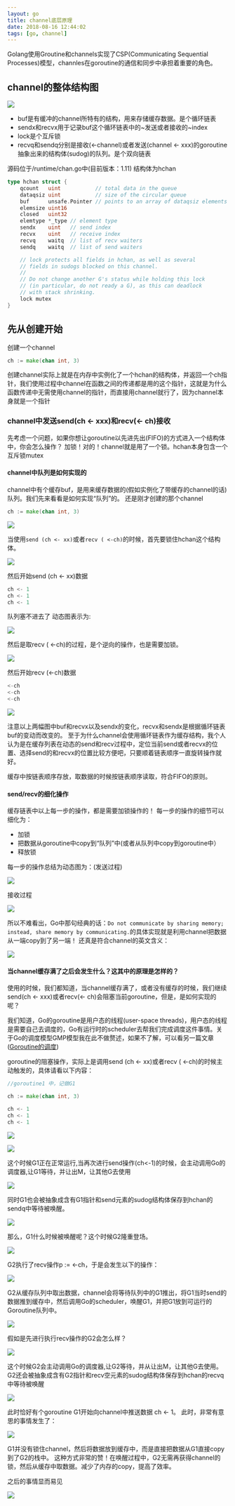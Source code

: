 ```yaml
---
layout: go
title: channel底层原理
date: 2018-08-16 12:44:02
tags: [go, channel]
---
```


Golang使用Groutine和channels实现了CSP(Communicating Sequential Processes)模型，channles在goroutine的通信和同步中承担着重要的角色。

<!--more-->

## channel的整体结构图

![](https://ws3.sinaimg.cn/large/b09f1c9dly1g24g49tkszj20oy0ipwgr.jpg)

- buf是有缓冲的channel所特有的结构，用来存储缓存数据。是个循环链表
- sendx和recvx用于记录buf这个循环链表中的~发送或者接收的~index
- lock是个互斥锁
- recvq和sendq分别是接收(<-channel)或者发送(channel <- xxx)的goroutine抽象出来的结构体(sudog)的队列。是个双向链表

源码位于/runtime/chan.go中(目前版本：1.11) 结构体为hchan

```go
type hchan struct {
	qcount   uint           // total data in the queue
	dataqsiz uint           // size of the circular queue
	buf      unsafe.Pointer // points to an array of dataqsiz elements
	elemsize uint16
	closed   uint32
	elemtype *_type // element type
	sendx    uint   // send index
	recvx    uint   // receive index
	recvq    waitq  // list of recv waiters
	sendq    waitq  // list of send waiters

	// lock protects all fields in hchan, as well as several
	// fields in sudogs blocked on this channel.
	//
	// Do not change another G's status while holding this lock
	// (in particular, do not ready a G), as this can deadlock
	// with stack shrinking.
	lock mutex
}
```

## 先从创建开始
创建一个channel
```go
ch := make(chan int, 3)
```

创建channel实际上就是在内存中实例化了一个hchan的结构体，并返回一个ch指针，我们使用过程中channel在函数之间的传递都是用的这个指针，这就是为什么函数传递中无需使用channel的指针，而直接用channel就行了，因为channel本身就是一个指针

### channel中发送send(ch <- xxx)和recv(<- ch)接收
先考虑一个问题，如果你想让goroutine以先进先出(FIFO)的方式进入一个结构体中，你会怎么操作？ 加锁！对的！channel就是用了一个锁。hchan本身包含一个互斥锁mutex

#### channel中队列是如何实现的
channel中有个缓存buf，是用来缓存数据的(假如实例化了带缓存的channel的话)队列。我们先来看看是如何实现“队列”的。 还是刚才创建的那个channel

```go
ch := make(chan int, 3)
```

![](https://wx1.sinaimg.cn/large/b09f1c9dly1g24hm3v1q2j20m80goabf.jpg)

当使用`send (ch <- xx)`或者`recv ( <-ch)`的时候，首先要锁住hchan这个结构体。

![](https://wx3.sinaimg.cn/large/b09f1c9dly1g24hrd009zj20m80gowf6.jpg)

然后开始send (ch <- xx)数据

```go
ch <- 1
ch <- 1
ch <- 1
```

队列塞不进去了 动态图表示为:

![](https://ws1.sinaimg.cn/large/b09f1c9dly1g24hsjihb5g20m80got9a.gif)

然后是取recv ( <-ch)的过程，是个逆向的操作，也是需要加锁。

![](https://ws4.sinaimg.cn/large/b09f1c9dly1g24htditfzj20m80got9q.jpg)

然后开始recv (<-ch)数据

```go
<-ch
<-ch
<-ch
```

![](https://wx1.sinaimg.cn/large/b09f1c9dly1g24hur7e1vg20m80gojry.gif)

注意以上两幅图中buf和recvx以及sendx的变化，recvx和sendx是根据循环链表buf的变动而改变的。
至于为什么channel会使用循环链表作为缓存结构，我个人认为是在缓存列表在动态的send和recv过程中，定位当前send或者recvx的位置、选择send的和recvx的位置比较方便吧，只要顺着链表顺序一直旋转操作就好。  

缓存中按链表顺序存放，取数据的时候按链表顺序读取，符合FIFO的原则。

#### send/recv的细化操作
缓存链表中以上每一步的操作，都是需要加锁操作的！
每一步的操作的细节可以细化为：
- 加锁
- 把数据从goroutine中copy到“队列”中(或者从队列中copy到goroutine中）
- 释放锁

每一步的操作总结为动态图为：(发送过程)

![](https://ws2.sinaimg.cn/large/b09f1c9dly1g24hxrj6n4g20m80got9l.gif)

接收过程

![](https://ws1.sinaimg.cn/large/b09f1c9dly1g24hy8pegxg20m80go3zg.gif)

所以不难看出，Go中那句经典的话：`Do not communicate by sharing memory; instead, share memory by communicating.`的具体实现就是利用channel把数据从一端copy到了另一端！
还真是符合channel的英文含义：

![](https://wx2.sinaimg.cn/large/b09f1c9dly1g24hz09s7kg20m80go74v.gif)

#### 当channel缓存满了之后会发生什么？这其中的原理是怎样的？
使用的时候，我们都知道，当channel缓存满了，或者没有缓存的时候，我们继续send(ch <- xxx)或者recv(<- ch)会阻塞当前goroutine，但是，是如何实现的呢？

我们知道，Go的goroutine是用户态的线程(user-space threads)，用户态的线程是需要自己去调度的，Go有运行时的scheduler去帮我们完成调度这件事情。关于Go的调度模型GMP模型我在此不做赘述，如果不了解，可以看另一篇文章([Goroutine的调度](https://fitzix.github.io/2019/01/10/Goroutine%E7%9A%84%E8%B0%83%E5%BA%A6/))

goroutine的阻塞操作，实际上是调用send (ch <- xx)或者recv ( <-ch)的时候主动触发的，具体请看以下内容：

```go
//goroutine1 中，记做G1

ch := make(chan int, 3)

ch <- 1
ch <- 1
ch <- 1
```
![](https://wx2.sinaimg.cn/large/b09f1c9dly1g24i38jrwuj20m80goq41.jpg)

![](https://ws1.sinaimg.cn/large/b09f1c9dly1g24i3hgvzbj20m80goabk.jpg)

这个时候G1正在正常运行,当再次进行send操作(ch<-1)的时候，会主动调用Go的调度器,让G1等待，并让出M，让其他G去使用

![](https://wx4.sinaimg.cn/large/b09f1c9dly1g24i4ztmzyj20m80gotc5.jpg)

同时G1也会被抽象成含有G1指针和send元素的sudog结构体保存到hchan的sendq中等待被唤醒。

![](https://wx4.sinaimg.cn/large/b09f1c9dly1g24i5v4k3kg20m80go3zu.gif)

那么，G1什么时候被唤醒呢？这个时候G2隆重登场。

![](https://ws2.sinaimg.cn/large/b09f1c9dly1g24i7hnwndj20m80gogmw.jpg)

G2执行了recv操作p := <-ch，于是会发生以下的操作：

![](https://wx2.sinaimg.cn/large/b09f1c9dly1g24i7sel6gg20m80godhw.gif)

G2从缓存队列中取出数据，channel会将等待队列中的G1推出，将G1当时send的数据推到缓存中，然后调用Go的scheduler，唤醒G1，并把G1放到可运行的Goroutine队列中。

![](https://ws1.sinaimg.cn/large/b09f1c9dly1g24i8qxueig20m80gogmj.gif)


假如是先进行执行recv操作的G2会怎么样？

![](https://wx4.sinaimg.cn/large/b09f1c9dly1g24iafv9ipj20m80go41h.jpg)

这个时候G2会主动调用Go的调度器,让G2等待，并从让出M，让其他G去使用。 G2还会被抽象成含有G2指针和recv空元素的sudog结构体保存到hchan的recvq中等待被唤醒

![](https://wx4.sinaimg.cn/large/b09f1c9dly1g24iaxmr7ag20m80go0tt.gif)

此时恰好有个goroutine G1开始向channel中推送数据 ch <- 1。 此时，非常有意思的事情发生了：

![](https://wx1.sinaimg.cn/large/b09f1c9dly1g24ibc8cs3g20m80gojst.gif)

G1并没有锁住channel，然后将数据放到缓存中，而是直接把数据从G1直接copy到了G2的栈中。 这种方式非常的赞！在唤醒过程中，G2无需再获得channel的锁，然后从缓存中取数据。减少了内存的copy，提高了效率。

之后的事情显而易见

![](https://ws4.sinaimg.cn/large/b09f1c9dly1g24iprdqb9g20m80go757.gif)
